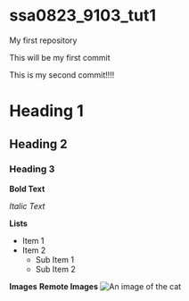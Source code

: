 # ssa0823_9103_tut1
My first repository

This will be my first commit

This is my second commit!!!!

# Heading 1
## Heading 2
### Heading 3

**Bold Text**

*Italic Text*

**Lists**

- Item 1 
- Item 2
    - Sub Item 1
    - Sub Item 2

**Images**
**Remote Images**
![An image of the cat](http://placekitten.com/200/300)
